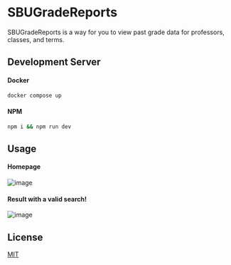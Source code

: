 # SBUGradeReports

SBUGradeReports is a way for you to view past grade data for professors, classes, and terms.

## Development Server

#### Docker
```bash
docker compose up
```
#### NPM
```bash
npm i && npm run dev
```

## Usage

#### Homepage
![image](https://user-images.githubusercontent.com/51218357/178092835-463ac81a-a009-452a-b416-e31156610708.png)
#### Result with a valid search!
![image](https://user-images.githubusercontent.com/51218357/178092878-eb690bda-3890-4c62-b6f0-a38a879bad5b.png)


## License
[MIT](https://choosealicense.com/licenses/mit/)
